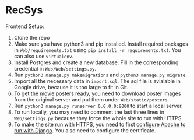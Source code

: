 # RecSys
Frontend Setup:

1. Clone the repo
2. Make sure you have python3 and pip installed. Install required packages in `Web/requirements.txt` using `pip install -r requirements.txt`. You can also use `virtualenv`.
3. Install Postgres and create a new database. Fill in the corresponding credential in `Web/Web/settings.py`.
3. Run `python3 manage.py makemigrations` and `python3 manage.py migrate`.
4. Import all the necessary data in `import.sql`. The sql file is avialable in Google drive, because it is too large to fit in Git.
5. To get the movie posters ready, you need to download poster images from the original server and put them under `Web/static/posters`.
5. Run `python3 manage.py runserver 0.0.0.0:8000` to start a local server.
6. To run locally, you may need to comment the last three lines in `Web/settings.py` because they force the whole site to run with HTTPS.
7. To make the site run with HTTPS, you need to first [configure Apache to run with Django](https://docs.djangoproject.com/en/1.11/howto/deployment/wsgi/modwsgi/). You also need to configure the certificate.
